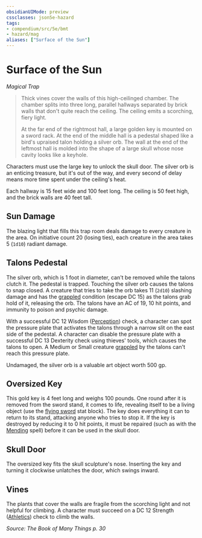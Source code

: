 ```yaml
---
obsidianUIMode: preview
cssclasses: json5e-hazard
tags:
- compendium/src/5e/bmt
- hazard/mag
aliases: ["Surface of the Sun"]
---
```

# Surface of the Sun
*Magical Trap*  

> Thick vines cover the walls of this high-ceilinged chamber. The chamber splits into three long, parallel hallways separated by brick walls that don't quite reach the ceiling. The ceiling emits a scorching, fiery light.
> 
> At the far end of the rightmost hall, a large golden key is mounted on a sword rack. At the end of the middle hall is a pedestal shaped like a bird's upraised talon holding a silver orb. The wall at the end of the leftmost hall is molded into the shape of a large skull whose nose cavity looks like a keyhole.

Characters must use the large key to unlock the skull door. The silver orb is an enticing treasure, but it's out of the way, and every second of delay means more time spent under the ceiling's heat.

Each hallway is 15 feet wide and 100 feet long. The ceiling is 50 feet high, and the brick walls are 40 feet tall.

## Sun Damage

The blazing light that fills this trap room deals damage to every creature in the area. On initiative count 20 (losing ties), each creature in the area takes 5 (`1d10`) radiant damage.

## Talons Pedestal

The silver orb, which is 1 foot in diameter, can't be removed while the talons clutch it. The pedestal is trapped. Touching the silver orb causes the talons to snap closed. A creature that tries to take the orb takes 11 (`2d10`) slashing damage and has the [grappled](/Systems/5e/rules/conditions.md#grappled) condition (escape DC 15) as the talons grab hold of it, releasing the orb. The talons have an AC of 19, 10 hit points, and immunity to poison and psychic damage.

With a successful DC 12 Wisdom ([Perception](/Systems/5e/rules/skills.md#Perception)) check, a character can spot the pressure plate that activates the talons through a narrow slit on the east side of the pedestal. A character can disable the pressure plate with a successful DC 13 Dexterity check using thieves' tools, which causes the talons to open. A Medium or Small creature [grappled](/Systems/5e/rules/conditions.md#grappled) by the talons can't reach this pressure plate.

Undamaged, the silver orb is a valuable art object worth 500 gp.

## Oversized Key

This gold key is 4 feet long and weighs 100 pounds. One round after it is removed from the sword stand, it comes to life, revealing itself to be a living object (use the [flying sword](/Systems/5e/bestiary/construct/flying-sword.md) stat block). The key does everything it can to return to its stand, attacking anyone who tries to stop it. If the key is destroyed by reducing it to 0 hit points, it must be repaired (such as with the [Mending](/Systems/5e/spells/mending.md) spell) before it can be used in the skull door.

## Skull Door

The oversized key fits the skull sculpture's nose. Inserting the key and turning it clockwise unlatches the door, which swings inward.

## Vines

The plants that cover the walls are fragile from the scorching light and not helpful for climbing. A character must succeed on a DC 12 Strength ([Athletics](/Systems/5e/rules/skills.md#Athletics)) check to climb the walls.

*Source: The Book of Many Things p. 30*